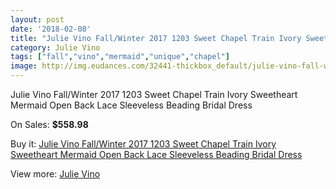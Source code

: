 ```yaml
---
layout: post
date: '2018-02-08'
title: "Julie Vino Fall/Winter 2017 1203 Sweet Chapel Train Ivory Sweetheart Mermaid Open Back Lace Sleeveless Beading Bridal Dress"
category: Julie Vino
tags: ["fall","vino","mermaid","unique","chapel"]
image: http://img.eudances.com/32441-thickbox_default/julie-vino-fall-winter-2017-1203-sweet-chapel-train-ivory-sweetheart-mermaid-open-back-lace-sleeveless-beading-bridal-dress.jpg
---
```

Julie Vino Fall/Winter 2017 1203 Sweet Chapel Train Ivory Sweetheart Mermaid Open Back Lace Sleeveless Beading Bridal Dress

On Sales: **$558.98**
<a href="https://www.eudances.com/en/julie-vino/10058-julie-vino-fall-winter-2017-1203-sweet-chapel-train-ivory-sweetheart-mermaid-open-back-lace-sleeveless-beading-bridal-dress.html"><amp-img layout="responsive" width="600" height="600" src="//img.eudances.com/32441-thickbox_default/julie-vino-fall-winter-2017-1203-sweet-chapel-train-ivory-sweetheart-mermaid-open-back-lace-sleeveless-beading-bridal-dress.jpg" alt="Julie Vino Fall/Winter 2017 1203 Sweet Chapel Train Ivory Sweetheart Mermaid Open Back Lace Sleeveless Beading Bridal Dress 0" /></a>
<a href="https://www.eudances.com/en/julie-vino/10058-julie-vino-fall-winter-2017-1203-sweet-chapel-train-ivory-sweetheart-mermaid-open-back-lace-sleeveless-beading-bridal-dress.html"><amp-img layout="responsive" width="600" height="600" src="//img.eudances.com/32447-thickbox_default/julie-vino-fall-winter-2017-1203-sweet-chapel-train-ivory-sweetheart-mermaid-open-back-lace-sleeveless-beading-bridal-dress.jpg" alt="Julie Vino Fall/Winter 2017 1203 Sweet Chapel Train Ivory Sweetheart Mermaid Open Back Lace Sleeveless Beading Bridal Dress 1" /></a>
<a href="https://www.eudances.com/en/julie-vino/10058-julie-vino-fall-winter-2017-1203-sweet-chapel-train-ivory-sweetheart-mermaid-open-back-lace-sleeveless-beading-bridal-dress.html"><amp-img layout="responsive" width="600" height="600" src="//img.eudances.com/32446-thickbox_default/julie-vino-fall-winter-2017-1203-sweet-chapel-train-ivory-sweetheart-mermaid-open-back-lace-sleeveless-beading-bridal-dress.jpg" alt="Julie Vino Fall/Winter 2017 1203 Sweet Chapel Train Ivory Sweetheart Mermaid Open Back Lace Sleeveless Beading Bridal Dress 2" /></a>
<a href="https://www.eudances.com/en/julie-vino/10058-julie-vino-fall-winter-2017-1203-sweet-chapel-train-ivory-sweetheart-mermaid-open-back-lace-sleeveless-beading-bridal-dress.html"><amp-img layout="responsive" width="600" height="600" src="//img.eudances.com/32445-thickbox_default/julie-vino-fall-winter-2017-1203-sweet-chapel-train-ivory-sweetheart-mermaid-open-back-lace-sleeveless-beading-bridal-dress.jpg" alt="Julie Vino Fall/Winter 2017 1203 Sweet Chapel Train Ivory Sweetheart Mermaid Open Back Lace Sleeveless Beading Bridal Dress 3" /></a>
<a href="https://www.eudances.com/en/julie-vino/10058-julie-vino-fall-winter-2017-1203-sweet-chapel-train-ivory-sweetheart-mermaid-open-back-lace-sleeveless-beading-bridal-dress.html"><amp-img layout="responsive" width="600" height="600" src="//img.eudances.com/32444-thickbox_default/julie-vino-fall-winter-2017-1203-sweet-chapel-train-ivory-sweetheart-mermaid-open-back-lace-sleeveless-beading-bridal-dress.jpg" alt="Julie Vino Fall/Winter 2017 1203 Sweet Chapel Train Ivory Sweetheart Mermaid Open Back Lace Sleeveless Beading Bridal Dress 4" /></a>
<a href="https://www.eudances.com/en/julie-vino/10058-julie-vino-fall-winter-2017-1203-sweet-chapel-train-ivory-sweetheart-mermaid-open-back-lace-sleeveless-beading-bridal-dress.html"><amp-img layout="responsive" width="600" height="600" src="//img.eudances.com/32443-thickbox_default/julie-vino-fall-winter-2017-1203-sweet-chapel-train-ivory-sweetheart-mermaid-open-back-lace-sleeveless-beading-bridal-dress.jpg" alt="Julie Vino Fall/Winter 2017 1203 Sweet Chapel Train Ivory Sweetheart Mermaid Open Back Lace Sleeveless Beading Bridal Dress 5" /></a>
<a href="https://www.eudances.com/en/julie-vino/10058-julie-vino-fall-winter-2017-1203-sweet-chapel-train-ivory-sweetheart-mermaid-open-back-lace-sleeveless-beading-bridal-dress.html"><amp-img layout="responsive" width="600" height="600" src="//img.eudances.com/32442-thickbox_default/julie-vino-fall-winter-2017-1203-sweet-chapel-train-ivory-sweetheart-mermaid-open-back-lace-sleeveless-beading-bridal-dress.jpg" alt="Julie Vino Fall/Winter 2017 1203 Sweet Chapel Train Ivory Sweetheart Mermaid Open Back Lace Sleeveless Beading Bridal Dress 6" /></a>

Buy it: [Julie Vino Fall/Winter 2017 1203 Sweet Chapel Train Ivory Sweetheart Mermaid Open Back Lace Sleeveless Beading Bridal Dress](https://www.eudances.com/en/julie-vino/10058-julie-vino-fall-winter-2017-1203-sweet-chapel-train-ivory-sweetheart-mermaid-open-back-lace-sleeveless-beading-bridal-dress.html "Julie Vino Fall/Winter 2017 1203 Sweet Chapel Train Ivory Sweetheart Mermaid Open Back Lace Sleeveless Beading Bridal Dress")

View more: [Julie Vino](https://www.eudances.com/en/100-julie-vino "Julie Vino")